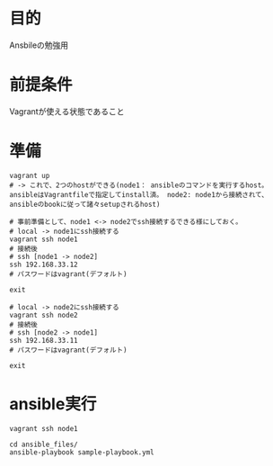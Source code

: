 # 目的
Ansbileの勉強用

# 前提条件
Vagrantが使える状態であること

# 準備

```
vagrant up
# -> これで、2つのhostができる(node1： ansibleのコマンドを実行するhost。ansibleはVagrantfileで指定してinstall済。 node2: node1から接続されて、ansibleのbookに従って諸々setupされるhost)
```


```
# 事前準備として、node1 <-> node2でssh接続するできる様にしておく。
# local -> node1にssh接続する
vagrant ssh node1
# 接続後
# ssh [node1 -> node2]
ssh 192.168.33.12
# パスワードはvagrant(デフォルト)

exit

# local -> node2にssh接続する
vagrant ssh node2
# 接続後
# ssh [node2 -> node1]
ssh 192.168.33.11
# パスワードはvagrant(デフォルト)

exit
```

# ansible実行

```
vagrant ssh node1

cd ansible_files/
ansible-playbook sample-playbook.yml
````
